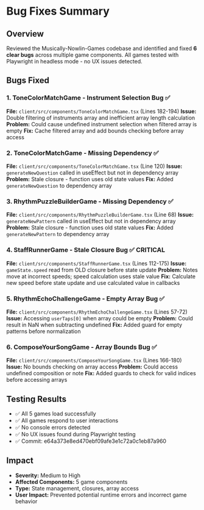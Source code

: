# Bug Fixes Summary

## Overview
Reviewed the Musically-Nowlin-Games codebase and identified and fixed **6 clear bugs** across multiple game components. All games tested with Playwright in headless mode - no UX issues detected.

## Bugs Fixed

### 1. **ToneColorMatchGame - Instrument Selection Bug** ✅
**File:** `client/src/components/ToneColorMatchGame.tsx` (Lines 182-194)
**Issue:** Double filtering of instruments array and inefficient array length calculation
**Problem:** Could cause undefined instrument selection when filtered array is empty
**Fix:** Cache filtered array and add bounds checking before array access

### 2. **ToneColorMatchGame - Missing Dependency** ✅
**File:** `client/src/components/ToneColorMatchGame.tsx` (Line 120)
**Issue:** `generateNewQuestion` called in useEffect but not in dependency array
**Problem:** Stale closure - function uses old state values
**Fix:** Added `generateNewQuestion` to dependency array

### 3. **RhythmPuzzleBuilderGame - Missing Dependency** ✅
**File:** `client/src/components/RhythmPuzzleBuilderGame.tsx` (Line 68)
**Issue:** `generateNewPattern` called in useEffect but not in dependency array
**Problem:** Stale closure - function uses old state values
**Fix:** Added `generateNewPattern` to dependency array

### 4. **StaffRunnerGame - Stale Closure Bug** ✅ **CRITICAL**
**File:** `client/src/components/StaffRunnerGame.tsx` (Lines 112-175)
**Issue:** `gameState.speed` read from OLD closure before state update
**Problem:** Notes move at incorrect speeds; speed calculation uses stale value
**Fix:** Calculate new speed before state update and use calculated value in callbacks

### 5. **RhythmEchoChallengeGame - Empty Array Bug** ✅
**File:** `client/src/components/RhythmEchoChallengeGame.tsx` (Lines 57-72)
**Issue:** Accessing `userTaps[0]` when array could be empty
**Problem:** Could result in NaN when subtracting undefined
**Fix:** Added guard for empty patterns before normalization

### 6. **ComposeYourSongGame - Array Bounds Bug** ✅
**File:** `client/src/components/ComposeYourSongGame.tsx` (Lines 166-180)
**Issue:** No bounds checking on array access
**Problem:** Could access undefined composition or note
**Fix:** Added guards to check for valid indices before accessing arrays

## Testing Results
- ✅ All 5 games load successfully
- ✅ All games respond to user interactions
- ✅ No console errors detected
- ✅ No UX issues found during Playwright testing
- ✅ Commit: e64a373e8ed470ebf09afe3e1c72a0c1eb87a960

## Impact
- **Severity:** Medium to High
- **Affected Components:** 5 game components
- **Type:** State management, closures, array access
- **User Impact:** Prevented potential runtime errors and incorrect game behavior

